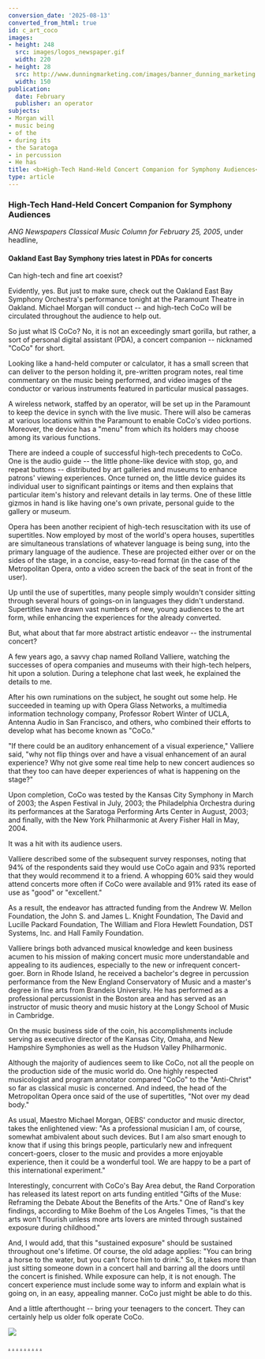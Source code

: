 ```yaml
---
conversion_date: '2025-08-13'
converted_from_html: true
id: c_art_coco
images:
- height: 248
  src: images/logos_newspaper.gif
  width: 220
- height: 28
  src: http://www.dunningmarketing.com/images/banner_dunning_marketing.gif
  width: 150
publication:
  date: February
  publisher: an operator
subjects:
- Morgan will
- music being
- of the
- during its
- the Saratoga
- in percussion
- He has
title: <b>High-Tech Hand-Held Concert Companion for Symphony Audiences</b>
type: article
---
```


### **High-Tech Hand-Held Concert Companion for Symphony Audiences**

*ANG Newspapers Classical Music Column for February 25, 2005*, under headline,
#### Oakland East Bay Symphony tries latest in PDAs for concerts

Can high-tech and fine art coexist?

Evidently, yes. But just to make sure, check out the Oakland East Bay Symphony Orchestra's performance tonight at the Paramount Theatre in Oakland. Michael Morgan will conduct -- and high-tech CoCo will be circulated throughout the audience to help out.

So just what IS CoCo? No, it is not an exceedingly smart gorilla, but rather, a sort of personal digital assistant (PDA), a concert companion -- nicknamed "CoCo" for short.

Looking like a hand-held computer or calculator, it has a small screen that can deliver to the person holding it, pre-written program notes, real time commentary on the music being performed, and video images of the conductor or various instruments featured in particular musical passages.

A wireless network, staffed by an operator, will be set up in the Paramount to keep the device in synch with the live music. There will also be cameras at various locations within the Paramount to enable CoCo's video portions. Moreover, the device has a "menu" from which its holders may choose among its various functions.

There are indeed a couple of successful high-tech precedents to CoCo. One is the audio guide -- the little phone-like device with stop, go, and repeat buttons -- distributed by art galleries and museums to enhance patrons' viewing experiences. Once turned on, the little device guides its individual user to significant paintings or items and then explains that particular item's history and relevant details in lay terms. One of these little gizmos in hand is like having one's own private, personal guide to the gallery or museum.

Opera has been another recipient of high-tech resuscitation with its use of supertitles. Now employed by most of the world's opera houses, supertitles are simultaneous translations of whatever language is being sung, into the primary language of the audience. These are projected either over or on the sides of the stage, in a concise, easy-to-read format (in the case of the Metropolitan Opera, onto a video screen the back of the seat in front of the user).

Up until the use of supertitles, many people simply wouldn't consider sitting through several hours of goings-on in languages they didn't understand. Supertitles have drawn vast numbers of new, young audiences to the art form, while enhancing the experiences for the already converted.

But, what about that far more abstract artistic endeavor -- the instrumental concert?

A few years ago, a savvy chap named Rolland Valliere, watching the successes of opera companies and museums with their high-tech helpers, hit upon a solution. During a telephone chat last week, he explained the details to me.

After his own ruminations on the subject, he sought out some help. He succeeded in teaming up with Opera Glass Networks, a multimedia information technology company, Professor Robert Winter of UCLA, Antenna Audio in San Francisco, and others, who combined their efforts to develop what has become known as "CoCo."

"If there could be an auditory enhancement of a visual experience," Valliere said, "why not flip things over and have a visual enhancement of an aural experience? Why not give some real time help to new concert audiences so that they too can have deeper experiences of what is happening on the stage?"

Upon completion, CoCo was tested by the Kansas City Symphony in March of 2003; the Aspen Festival in July, 2003; the Philadelphia Orchestra during its performances at the Saratoga Performing Arts Center in August, 2003; and finally, with the New York Philharmonic at Avery Fisher Hall in May, 2004.

It was a hit with its audience users.

Valliere described some of the subsequent survey responses, noting that 94% of the respondents said they would use CoCo again and 93% reported that they would recommend it to a friend. A whopping 60% said they would attend concerts more often if CoCo were available and 91% rated its ease of use as "good" or "excellent."

As a result, the endeavor has attracted funding from the Andrew W. Mellon Foundation, the John S. and James L. Knight Foundation, The David and Lucille Packard Foundation, The William and Flora Hewlett Foundation, DST Systems, Inc. and Hall Family Foundation.

Valliere brings both advanced musical knowledge and keen business acumen to his mission of making concert music more understandable and appealing to its audiences, especially to the new or infrequent concert-goer. Born in Rhode Island, he received a bachelor's degree in percussion performance from the New England Conservatory of Music and a master's degree in fine arts from Brandeis University. He has performed as a professional percussionist in the Boston area and has served as an instructor of music theory and music history at the Longy School of Music in Cambridge.

On the music business side of the coin, his accomplishments include serving as executive director of the Kansas City, Omaha, and New Hampshire Symphonies as well as the Hudson Valley Philharmonic.

Although the majority of audiences seem to like CoCo, not all the people on the production side of the music world do. One highly respected musicologist and program annotator compared "CoCo" to the "Anti-Christ" so far as classical music is concerned. And indeed, the head of the Metropolitan Opera once said of the use of supertitles, "Not over my dead body."

As usual, Maestro Michael Morgan, OEBS' conductor and music director, takes the enlightened view: "As a professional musician I am, of course, somewhat ambivalent about such devices. But I am also smart enough to know that if using this brings people, particularly new and infrequent concert-goers, closer to the music and provides a more enjoyable experience, then it could be a wonderful tool. We are happy to be a part of this international experiment."

Interestingly, concurrent with CoCo's Bay Area debut, the Rand Corporation has released its latest report on arts funding entitled "Gifts of the Muse: Reframing the Debate About the Benefits of the Arts." One of Rand's key findings, according to Mike Boehm of the Los Angeles Times, "is that the arts won't flourish unless more arts lovers are minted through sustained exposure during childhood."

And, I would add, that this "sustained exposure" should be sustained throughout one's lifetime. Of course, the old adage applies: "You can bring a horse to the water, but you can't force him to drink." So, it takes more than just sitting someone down in a concert hall and barring all the doors until the concert is finished. While exposure can help, it is not enough. The concert experience must include some way to inform and explain what is going on, in an easy, appealing manner. CoCo just might be able to do this.

And a little afterthought -- bring your teenagers to the concert. They can certainly help us older folk operate CoCo.

![](images/logos_newspaper.gif)

[.](http://www.dunningmarketing.com)
[.](http://www.witnessamerica.com)
[.](http://www.witnessamerica.com/camcorders)
[.](http://www.ksql.com)
[.](http://www.ascendaviation.com)
[.](http://www.echovalleysupply.com)
[.](http://www.northworks.net)
[.](http://www.attainia.com)
[.](http://www.briandunning.com)